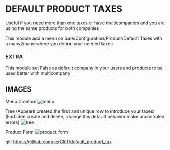# DEFAULT PRODUCT TAXES

Useful if you need more than one taxes or have multicompanies and you are using the same products for both companies

This module add a menu on Sale/Configuration/Product/Default Taxes with a many2many where you define your needed taxes

### EXTRA
This module set False as default company in your users and products to be used better with multicompany


## IMAGES

Menu Creation
![menu](https://github.com/serCliff/default_product_tax/blob/10.0/img/menu.png)


Tree (Appears created the first and unique row to introduce your taxes) (Forbiden create and delete, change this default behavior make uncontroled errors)
![tree](https://github.com/serCliff/default_product_tax/blob/10.0/img/tree.png)

Product Form
![product_form](https://github.com/serCliff/default_product_tax/blob/10.0/img/product_form.png)


git: https://github.com/serCliff/default_product_tax
